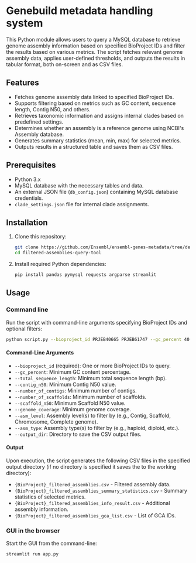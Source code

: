 # Genebuild metadata handling system

This Python module allows users to query a MySQL database to retrieve genome assembly information based on specified BioProject IDs and filter the results based on various metrics. The script fetches relevant genome assembly data, applies user-defined thresholds, and outputs the results in tabular format, both on-screen and as CSV files.

## Features
- Fetches genome assembly data linked to specified BioProject IDs.
- Supports filtering based on metrics such as GC content, sequence length, Contig N50, and others.
- Retrieves taxonomic information and assigns internal clades based on predefined settings.
- Determines whether an assembly is a reference genome using NCBI's Assembly database.
- Generates summary statistics (mean, min, max) for selected metrics.
- Outputs results in a structured table and saves them as CSV files.

## Prerequisites
- Python 3.x
- MySQL database with the necessary tables and data.
- An external JSON file (`db_config.json`) containing MySQL database credentials.
- `clade_settings.json` file for internal clade assignments.

## Installation
1. Clone this repository:
   ```sh
   git clone https://github.com/Ensembl/ensembl-genes-metadata/tree/dev/gb_metadata_handling
   cd filtered-assemblies-query-tool
   ```
2. Install required Python dependencies:
   ```sh
   pip install pandas pymysql requests argparse streamlit
   ```

## Usage

### Command line
Run the script with command-line arguments specifying BioProject IDs and optional filters:
```sh
python script.py --bioproject_id PRJEB40665 PRJEB61747 --gc_percent 40.0 --total_sequence_length 1000000 --asm_level Scaffold --output_dir ./results
```

#### Command-Line Arguments
- `--bioproject_id` (required): One or more BioProject IDs to query.
- `--gc_percent`: Minimum GC content percentage.
- `--total_sequence_length`: Minimum total sequence length (bp).
- `--contig_n50`: Minimum Contig N50 value.
- `--number_of_contigs`: Minimum number of contigs.
- `--number_of_scaffolds`: Minimum number of scaffolds.
- `--scaffold_n50`: Minimum Scaffold N50 value.
- `--genome_coverage`: Minimum genome coverage.
- `--asm_level`: Assembly level(s) to filter by (e.g., Contig, Scaffold, Chromosome, Complete genome).
- `--asm_type`: Assembly type(s) to filter by (e.g., haploid, diploid, etc.).
- `--output_dir`: Directory to save the CSV output files.

#### Output
Upon execution, the script generates the following CSV files in the specified output directory (if no directory is specified it saves the to the working directory):
- `{BioProject}_filtered_assemblies.csv` - Filtered assembly data.
- `{BioProject}_filtered_assemblies_summary_statistics.csv` - Summary statistics of selected metrics.
- `{BioProject}_filtered_assemblies_info_result.csv` - Additional assembly information.
- `{BioProject}_filtered_assemblies_gca_list.csv` - List of GCA IDs.

### GUI in the browser
Start the GUI from the command-line:
```sh
streamlit run app.py
```
















